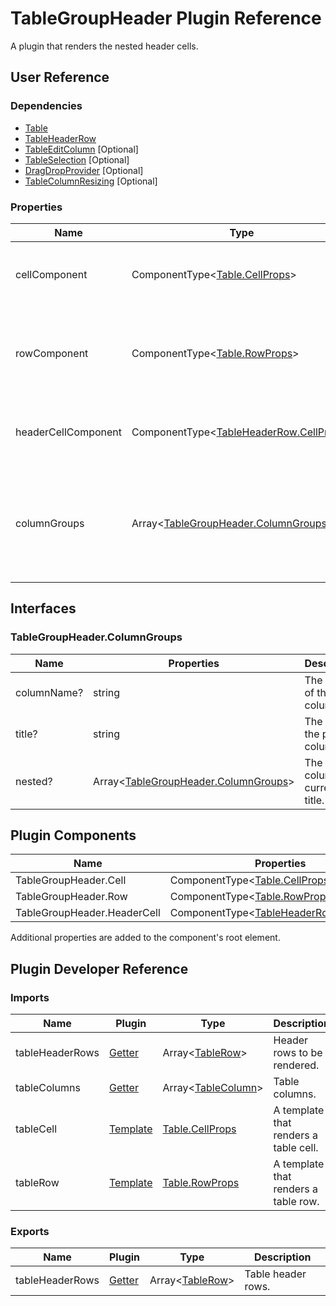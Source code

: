 # TableGroupHeader Plugin Reference

A plugin that renders the nested header cells.

## User Reference

### Dependencies

- [Table](table.md)
- [TableHeaderRow](table-header-row.md)
- [TableEditColumn](table-edit-column.md) [Optional]
- [TableSelection](table-selection.md) [Optional]
- [DragDropProvider](drag-drop-provider.md) [Optional]
- [TableColumnResizing](table-column-resizing.md) [Optional]

### Properties

Name | Type | Default | Description
-----|------|---------|------------
cellComponent | ComponentType&lt;[Table.CellProps](table.md#tablecellprops)&gt; | | A component that renders a parent cell.
rowComponent | ComponentType&lt;[Table.RowProps](table.md#tablerowprops)&gt; | | A component that renders row for parent cells.
headerCellComponent | ComponentType&lt;[TableHeaderRow.CellProps](table-header-row.md#tableheaderrowcellprops)&gt; | | A component that renders a header cell.
columnGroups | Array&lt;[TableGroupHeader.ColumnGroups](#tablegroupheadercolumngroups)&gt; | | Specifies the nested columns for implement multiple levels of columns in your table header.

## Interfaces

### TableGroupHeader.ColumnGroups

Name | Properties | Description
-----|------------|------------
columnName? | string | The name of the column.
title? | string | The title of the parent column.
nested? | Array&lt;[TableGroupHeader.ColumnGroups](#tablegroupheadercolumngroups)&gt; | The nested columns of current title.

## Plugin Components

Name | Properties | Description
-----|------------|------------
TableGroupHeader.Cell | ComponentType&lt;[Table.CellProps](table.md#tablecellprops)&gt; | | A component that renders a parent cell.
TableGroupHeader.Row | ComponentType&lt;[Table.RowProps](table.md#tablerowprops)&gt; | | A component that renders row for parent cells.
TableGroupHeader.HeaderCell | ComponentType&lt;[TableHeaderRow.CellProps](table-header-row.md#tableheaderrowcellprops)&gt; | | A component that renders a header cell.

Additional properties are added to the component's root element.

## Plugin Developer Reference

### Imports

Name | Plugin | Type | Description
-----|--------|------|------------
tableHeaderRows | [Getter](../../../dx-react-core/docs/reference/getter.md) | Array&lt;[TableRow](table.md#tablerow)&gt; | Header rows to be rendered.
tableColumns | [Getter](../../../dx-react-core/docs/reference/getter.md) | Array&lt;[TableColumn](table.md#tablecolumn)&gt; | Table columns.
tableCell | [Template](../../../dx-react-core/docs/reference/template.md) | [Table.CellProps](table.md#tablecellprops) | A template that renders a table cell.
tableRow | [Template](../../../dx-react-core/docs/reference/template.md) | [Table.RowProps](table.md#tablerowprops) | A template that renders a table row.

### Exports

Name | Plugin | Type | Description
-----|--------|------|------------
tableHeaderRows | [Getter](../../../dx-react-core/docs/reference/getter.md) | Array&lt;[TableRow](table.md#tablerow)&gt; | Table header rows.
